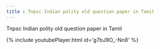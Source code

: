 ```yaml
---
title : Tnpsc Indian polity old question paper in Tamil
---
```


Tnpsc Indian polity old question paper in Tamil



{% include youtubePlayer.html id='g7bJ9O_-Nn8' %}
